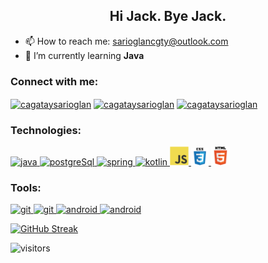 ###
<h2 align="center">Hi Jack. Bye Jack.</h2>

<!--
-->

- 📫 How to reach me: sarioglancgty@outlook.com
- 🌱 I’m currently learning <b>Java</b>


<h3 align="left">Connect with me:</h3>
<p align="left">
<a href="https://www.linkedin.com/in/cagataysarioglan/" target="_blank"><img align="center" src="https://velanovascular.com/wp-content/uploads/2020/06/LinkedIn.png" alt="cagataysarioglan" height="30" width="30" /></a>
<a href="https://twitter.com/cagataysrgln" target="_blank"><img align="center" src="https://www.freepnglogos.com/uploads/twitter-logo-png/twitter-logo-vector-png-clipart-1.png" alt="cagataysarioglan" height="30" width="30" /></a>
<a href="https://stackoverflow.com/users/16576600/cagataysar" target="_blank"><img align="center" src="https://cdn.worldvectorlogo.com/logos/stack-overflow.svg" alt="cagataysarioglan" height="30" width="30" /></a>  


  
<h3 align="left">Technologies:</h3>
<p align="left"> 
<a href="https://www.oracle.com/java/" target="_blank"> <img src="https://www.vectorlogo.zone/logos/java/java-icon.svg" alt="java" width="30" height="30"/> </a> 
<a href="https://www.postgresql.org/docs/" target="_blank"> <img src="https://cdn.worldvectorlogo.com/logos/postgresql.svg" alt="postgreSql" width="30" height="30"/> </a>  
<a href="https://spring.io/" target="_blank"> <img src="https://cdn.worldvectorlogo.com/logos/spring-3.svg" alt="spring" width="30" height="30"/> </a>  
<a href="https://kotlinlang.org/" target="_blank"> <img src="https://upload.wikimedia.org/wikipedia/commons/thumb/0/06/Kotlin_Icon.svg/512px-Kotlin_Icon.svg.png?20171012085709" alt="kotlin" width="30" height="30"/> </a>
<a href="https://developer.mozilla.org/en-US/docs/Web/JavaScript" target="_blank"> <img src="https://raw.githubusercontent.com/devicons/devicon/master/icons/javascript/javascript-original.svg" alt="javascript" width="30" height="30"/> </a>
<a href="https://www.w3schools.com/css/" target="_blank"> <img src="https://raw.githubusercontent.com/devicons/devicon/master/icons/css3/css3-original-wordmark.svg" alt="css3" width="28" height="28"/> </a> 
<a href="https://www.w3.org/html/" target="_blank"> <img src="https://raw.githubusercontent.com/devicons/devicon/master/icons/html5/html5-original-wordmark.svg" alt="html5" width="30" height="30"/> </a> 

<h3 align="left">Tools:</h3>
<p align="left"> 
<a href="https://git-scm.com/" target="_blank"> <img src="https://www.vectorlogo.zone/logos/git-scm/git-scm-icon.svg" alt="git" width="30" height="30"/> </a>
<a href="https://git-scm.com/" target="_blank"> <img src="https://cdn.worldvectorlogo.com/logos/intellij-idea-1.svg" alt="git" width="30" height="30"/> </a>
<a href="https://www.android.com/" target="_blank"> <img src="https://upload.wikimedia.org/wikipedia/commons/thumb/9/95/Android_Studio_Icon_3.6.svg/512px-Android_Studio_Icon_3.6.svg.png?20210301045217" alt="android" width="30" height="30"/> </a>
<a href="https://www.android.com/" target="_blank"> <img src="https://cdn.worldvectorlogo.com/logos/figma-1.svg" alt="android" width="30" height="30"/> </a>

  
[![GitHub Streak](https://github-readme-streak-stats.herokuapp.com?user=cagataysar&date_format=M%20j%5B%2C%20Y%5D)](https:https://github.com/cagataysar?tab=repositories)
  
![visitors](https://visitor-badge.glitch.me/badge?page_id=page.id&left_color=green&right_color=red)



<!-- <h3 align="left">Tools:</h3>
<a href="https://code.visualstudio.com/" target="_blank"> <img src="https://upload.wikimedia.org/wikipedia/commons/thumb/9/9a/Visual_Studio_Code_1.35_icon.svg/1024px-Visual_Studio_Code_1.35_icon.svg.png" alt="vscode" width="30" height="30"/> </a>
<a href="https://discord.com/" target="_blank"> <img src="https://cdn4.iconfinder.com/data/icons/logos-and-brands/512/91_Discord_logo_logos-512.png" alt="discord" width="30" height="30"/> </a> 
<a href="https://slack.com/intl/en-tr/" target="_blank"> <img src="https://cdn.brandfolder.io/5H442O3W/as/pl546j-7le8zk-4nzzs1/Slack_Mark_Web.png" alt="slack" width="37" height="37"/> </a> -->

<!--
**cagataysar/cagataysar** is a ✨ _special_ ✨ repository because its `README.md` (this file) appears on your GitHub profile.

Here are some ideas to get you started:

- 👯 I’m looking to collaborate on ...
- 🤔 I’m looking for help with ...
- 💬 Ask me about ...

- 😄 Pronouns: ...
- ⚡ Fun fact: ... 
-->
